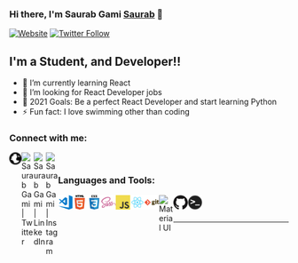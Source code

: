 ### Hi there, I'm Saurab Gami [Saurab][website] 👋

[![Website](https://img.shields.io/badge/Manojgami.com.np-Visit-red)](https://manojgami.com.np)
[![Twitter Follow](https://img.shields.io/badge/Twitter-10k-blue)](https://twitter.com/saurabhgami)

## I'm a Student, and Developer!!

- 🌱 I’m currently learning React
- 👯 I’m looking for React Developer jobs
- 🥅 2021 Goals: Be a perfect React Developer and start learning Python
- ⚡ Fun fact: I love swimming other than coding

### Connect with me:

[<img align="left" alt="manojgami.com.np" width="22px" src="https://raw.githubusercontent.com/iconic/open-iconic/master/svg/globe.svg" />][website]
[<img align="left" alt="Saurab Gami | Twitter" width="22px" src="https://cdn.jsdelivr.net/npm/simple-icons@v3/icons/twitter.svg" />][twitter]
[<img align="left" alt="Saurab Gami | LinkedIn" width="22px" src="https://cdn.jsdelivr.net/npm/simple-icons@v3/icons/linkedin.svg" />][linkedin]
[<img align="left" alt="Saurab Gami | Instagram" width="22px" src="https://cdn.jsdelivr.net/npm/simple-icons@v3/icons/instagram.svg" />][instagram]

<br />

### Languages and Tools:

[<img align="left" alt="Visual Studio Code" width="26px" src="https://raw.githubusercontent.com/github/explore/80688e429a7d4ef2fca1e82350fe8e3517d3494d/topics/visual-studio-code/visual-studio-code.png" />][website]
[<img align="left" alt="HTML5" width="26px" src="https://raw.githubusercontent.com/github/explore/80688e429a7d4ef2fca1e82350fe8e3517d3494d/topics/html/html.png" />][website]
[<img align="left" alt="CSS3" width="26px" src="https://raw.githubusercontent.com/github/explore/80688e429a7d4ef2fca1e82350fe8e3517d3494d/topics/css/css.png" />][website]
[<img align="left" alt="Sass" width="26px" src="https://raw.githubusercontent.com/github/explore/80688e429a7d4ef2fca1e82350fe8e3517d3494d/topics/sass/sass.png" />][website]
[<img align="left" alt="JavaScript" width="26px" src="https://raw.githubusercontent.com/github/explore/80688e429a7d4ef2fca1e82350fe8e3517d3494d/topics/javascript/javascript.png" />][website]
[<img align="left" alt="React" width="26px" src="https://raw.githubusercontent.com/github/explore/80688e429a7d4ef2fca1e82350fe8e3517d3494d/topics/react/react.png" />][website]
[<img align="left" alt="Git" width="26px" src="https://raw.githubusercontent.com/github/explore/80688e429a7d4ef2fca1e82350fe8e3517d3494d/topics/git/git.png" />][website]
[<img align="left" alt="Material UI" width="26px" src="https://www.google.com/search?q=material+ui+icon&sxsrf=ALeKk003dAJI2_tb-1XTXpVKA_ibvb9kiQ:1609996133777&source=lnms&tbm=isch&sa=X&ved=2ahUKEwiftpL9honuAhUj4zgGHUXUAAgQ_AUoAXoECAgQAw&biw=1424&bih=661#imgrc=_ZUVF73FnzPLdM" />][website]
[<img align="left" alt="GitHub" width="26px" src="https://raw.githubusercontent.com/github/explore/78df643247d429f6cc873026c0622819ad797942/topics/github/github.png" />][website]
[<img align="left" alt="Terminal" width="26px" src="https://raw.githubusercontent.com/github/explore/80688e429a7d4ef2fca1e82350fe8e3517d3494d/topics/terminal/terminal.png" />][website]

<br />
<br />

---

[website]: https://manojgami.com.np
[twitter]: https://twitter.com/saurabhgami
[instagram]: https://www.instagram.com/saurabhgami01/
[linkedin]: https://www.linkedin.com/in/saurav-gami-08618b1a0/
